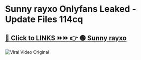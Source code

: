 
 # Sunny rayxo Onlyfans Leaked - Update Files 114cq

## <h2><a href="https://clipsfans.com/Sunny_rayxo&ref=git">🔗 Click to LINKS ⏩⏩ 👉 🟢 Sunny rayxo </a></h2>

<a href="https://clipsfans.com/Sunny_rayxo&ref=git" rel="nofollow" data-target="animated-image.originalLink"><img src="https://i.ibb.co.com/xMMVF88/686577567.gif" alt="Viral Video Original" style="max-width: 100%; display: inline-block;" data-target="animated-image.originalImage"></a>

